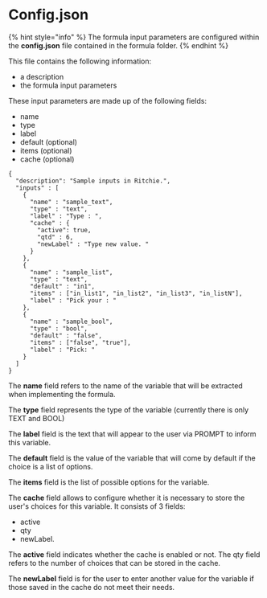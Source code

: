 # Config.json

{% hint style="info" %}
The formula input parameters are configured within the **config.json** file contained in the formula folder.
{% endhint %}

This file contains the following information: 

* a description 
* the formula input parameters 

These input parameters are made up of the following fields: 

* name 
* type
* label 
* default \(optional\) 
* items \(optional\) 
* cache \(optional\)

```text
{
  "description": "Sample inputs in Ritchie.",
  "inputs" : [
    {
      "name" : "sample_text",
      "type" : "text",
      "label" : "Type : ",
      "cache" : {
        "active": true,
        "qtd" : 6,
        "newLabel" : "Type new value. "
      }
    },
    {
      "name" : "sample_list",
      "type" : "text",
      "default" : "in1",
      "items" : ["in_list1", "in_list2", "in_list3", "in_listN"],
      "label" : "Pick your : "
    },
    {
      "name" : "sample_bool",
      "type" : "bool",
      "default" : "false",
      "items" : ["false", "true"],
      "label" : "Pick: "
    }
  ]
}
```

The **name** field refers to the name of the variable that will be extracted when implementing the formula. 

The **type** field represents the type of the variable \(currently there is only TEXT and BOOL\) 

The **label** field is the text that will appear to the user via PROMPT to inform this variable. 

The **default** field is the value of the variable that will come by default if the choice is a list of options. 

The **items** field is the list of possible options for the variable. 

The **cache** field allows to configure whether it is necessary to store the user's choices for this variable. It consists of 3 fields: 

* active 
* qty 
* newLabel. 

The **active** field indicates whether the cache is enabled or not. The qty field refers to the number of choices that can be stored in the cache.

The **newLabel** field is for the user to enter another value for the variable if those saved in the cache do not meet their needs.

